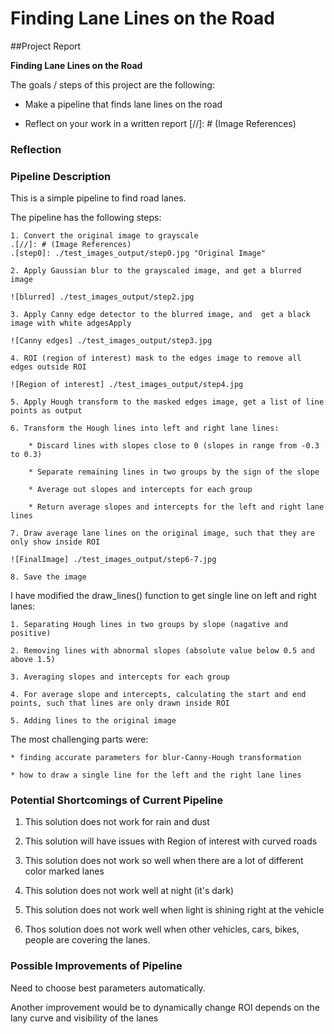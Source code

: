 # **Finding Lane Lines on the Road** 

##Project Report

**Finding Lane Lines on the Road**

The goals / steps of this project are the following:

* Make a pipeline that finds lane lines on the road

* Reflect on your work in a written report
[//]: # (Image References)

[image1]: ./examples/grayscale.jpg "Grayscale"

### Reflection

### Pipeline Description

This is a simple pipeline to find road lanes. 

The pipeline has the following steps:

    1. Convert the original image to grayscale
    .[//]: # (Image References)
    .[step0]: ./test_images_output/step0.jpg "Original Image"

    2. Apply Gaussian blur to the grayscaled image, and get a blurred image

    ![blurred] ./test_images_output/step2.jpg

    3. Apply Canny edge detector to the blurred image, and  get a black image with white adgesApply

    ![Canny edges] ./test_images_output/step3.jpg

    4. ROI (region of interest) mask to the edges image to remove all edges outside ROI

    ![Region of interest] ./test_images_output/step4.jpg

    5. Apply Hough transform to the masked edges image, get a list of line points as output

    6. Transform the Hough lines into left and right lane lines:

        * Discard lines with slopes close to 0 (slopes in range from -0.3 to 0.3)

        * Separate remaining lines in two groups by the sign of the slope

        * Average out slopes and intercepts for each group

        * Return average slopes and intercepts for the left and right lane lines

    7. Draw average lane lines on the original image, such that they are only show inside ROI

    ![FinalImage] ./test_images_output/step6-7.jpg

    8. Save the image


I have modified the draw_lines() function to get single line on left and right lanes:

    1. Separating Hough lines in two groups by slope (nagative and positive)

    2. Removing lines with abnormal slopes (absolute value below 0.5 and above 1.5)

    3. Averaging slopes and intercepts for each group

    4. For average slope and intercepts, calculating the start and end points, such that lines are only drawn inside ROI

    5. Adding lines to the original image

The most challenging parts were:

    * finding accurate parameters for blur-Canny-Hough transformation

    * how to draw a single line for the left and the right lane lines

### Potential Shortcomings of Current Pipeline

1. This solution does not work for rain and dust

2. This solution will have issues with Region of interest with curved roads

3. This solution does not work so well when there are a lot of different color marked lanes

4. This solution does not work well at night (it's dark)

5. This solution does not work well when light is shining right at the vehicle

6. Thos solution does not work well when other vehicles, cars, bikes, people are covering the lanes.

### Possible Improvements of Pipeline

Need to choose best parameters automatically.

Another improvement would be to dynamically change ROI depends on the lany curve and visibility of the lanes
